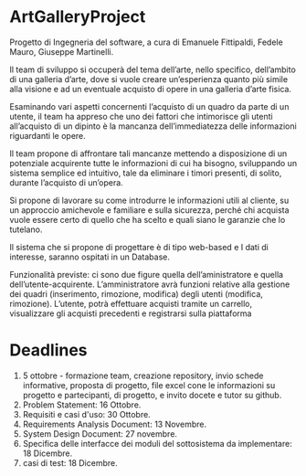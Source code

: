 # ArtGalleryProject
Progetto di Ingegneria del software, a cura di Emanuele Fittipaldi, Fedele Mauro, Giuseppe Martinelli.

Il team di sviluppo si occuperà del tema dell’arte, nello specifico, dell’ambito di una galleria d’arte, dove si vuole creare un’esperienza quanto più simile alla visione e ad un eventuale acquisto di opere in una galleria d’arte fisica.

Esaminando vari aspetti concernenti l’acquisto di un quadro da parte di un utente, il team ha appreso che uno dei fattori che intimorisce gli utenti all’acquisto di un dipinto è la mancanza dell’immediatezza delle informazioni riguardanti le opere.

Il team propone di affrontare tali mancanze mettendo a disposizione di un potenziale acquirente 
tutte le informazioni di cui ha bisogno, sviluppando un sistema semplice ed intuitivo, tale da eliminare i timori presenti, di solito, durante l’acquisto di un’opera.

Si propone di lavorare su come introdurre le informazioni utili al cliente, su un approccio amichevole e familiare e sulla sicurezza, perché chi acquista vuole essere certo di quello che ha scelto e quali siano le garanzie che lo tutelano.

Il sistema che si propone di progettare è di tipo web-based e I dati di interesse, saranno ospitati in un Database.

Funzionalità previste: ci sono due figure quella dell’aministratore e quella dell’utente-acquirente. L’amministratore avrà funzioni relative alla gestione dei quadri (inserimento, rimozione, modifica) degli utenti (modifica, rimozione). L’utente, potrà effettuare acquisti tramite un carrello, visualizzare gli acquisti precedenti e registrarsi sulla piattaforma

# Deadlines
1. 5 ottobre - formazione team, creazione repository, invio schede informative, proposta di progetto, file excel cone le informazioni su progetto e partecipanti, di progetto, e invito docete e tutor su github.
2. Problem Statement: 16 Ottobre.
3. Requisiti e casi d'uso: 30 Ottobre.
4. Requirements Analysis Document: 13 Novembre.
5. System Design Document: 27 novembre.
6. Specifica delle interfacce dei moduli del sottosistema da implementare: 18 Dicembre.
7. casi di test: 18 Dicembre.
